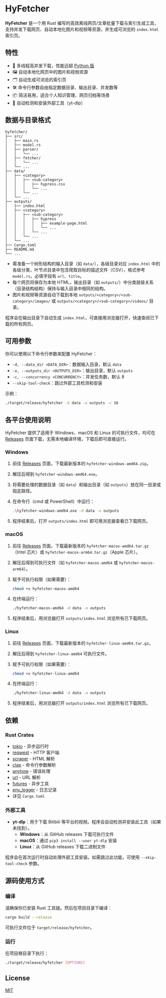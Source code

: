 # HyFetcher

**HyFetcher** 是一个用 Rust 编写的高效离线网页/文章批量下载与索引生成工具，支持并发下载网页、自动本地化图片和视频等资源，并生成可浏览的 `index.html` 索引页。

## 特性

- 🚀 多线程高并发下载，性能远超 [Python 版](https://github.com/hyperplasma/hyplusite-exporter)
- 🖼️ 自动本地化网页中的图片和视频资源
- 🗂️ 自动生成可浏览的索引页
- 🛠️ 命令行参数自由指定数据目录、输出目录、并发数等
- 📦 简洁易用，适合个人知识管理、网页归档等场景
- 🔧 自动检测和安装外部工具（yt-dlp）

## 数据与目录格式

```
hyfetcher/
├── src/
│   ├── main.rs
│   ├── model.rs
│   ├── parser/
│   │   └── ...
│   ├── fetcher/
│   │   └── ...
│   └── ...
├── data/
│   ├── <category>
│   │   ├── <sub-category>
│   │   │   ├── hypress.csv
│   │   │   └── ...
│   │   └── ...
│   └── ...
├── outputs/
│   ├── index.html
│   ├── <category>
│   │   ├── <sub-category>
│   │   │   ├── hypress
│   │   │   │   ├── example-page.html
│   │   │   │   └── ...
│   │   │   └── ...
│   │   └── ...
│   └── ...
├── Cargo.toml
├── README.md
└── ...
```

- 需准备一个树形结构的输入目录（如 `data/`），各级目录对应 `index.html` 中的各级分类，叶节点目录中包含爬取目标的描述文件（CSV），格式参考  `model.rs`，必填字段有 `url`、`title`。
- 每个网页将保存为本地 HTML，输出目录（如 `outputs/`）中分类层级关系（目录结构结构）保持与输入目录中相同的结构。
- 图片和视频等资源自动下载到本地 `outputs/<category>/<sub-category>/images/` 或 `outputs/<category>/<sub-category>/videos/` 目录。

程序会在输出目录下自动生成 `index.html`，可直接用浏览器打开，快速查阅已下载的所有网页。

## 可用参数

你可以使用以下命令行参数来配置 HyFetcher：

- `-d, --data_dir <DATA_DIR>`：数据输入目录，默认 `data`
- `-o, --outputs_dir <OUTPUTS_DIR>`：输出目录，默认 `outputs`
- `-c, --concurrency <CONCURRENCY>`：并发任务数，默认 8
- `--skip-tool-check`：跳过外部工具检测和安装

示例：

```sh
./target/release/hyfetcher -d data -o outputs -c 16
```

## 各平台使用说明

HyFetcher 提供了适用于 Windows、macOS 和 Linux 的可执行文件，均可在 [Releases](https://github.com/hyperplasma/hyfetcher/releases) 页面下载，无需本地编译环境，下载后即可直接运行。

### Windows

1. 前往 [Releases](https://github.com/hyperplasma/hyfetcher/releases) 页面，下载最新版本的 `hyfetcher-windows-amd64.zip`。
2. 解压后得到 `hyfetcher-windows-amd64.exe`。
3. 将需要处理的数据目录（如 `data`）和输出目录（如 `outputs`）放在同一目录或指定路径。
4. 在命令行（cmd 或 PowerShell）中运行：

   ```sh
   .\hyfetcher-windows-amd64.exe -d data -o outputs
   ```
5. 程序结束后，打开 `outputs/index.html` 即可用浏览器查看已下载网页。

### macOS

1. 前往 [Releases](https://github.com/hyperplasma/hyfetcher/releases) 页面，下载最新版本的 `hyfetcher-macos-amd64.tar.gz`（Intel 芯片）或 `hyfetcher-macos-arm64.tar.gz`（Apple 芯片）。
2. 解压后得到可执行文件（如 `hyfetcher-macos-amd64` 或 `hyfetcher-macos-arm64`）。
3. 赋予可执行权限（如果需要）：

   ```sh
   chmod +x hyfetcher-macos-amd64
   ```
4. 在终端运行：

   ```sh
   ./hyfetcher-macos-amd64 -d data -o outputs
   ```
5. 程序结束后，用浏览器打开 `outputs/index.html` 浏览所有已下载网页。

### Linux

1. 前往 [Releases](https://github.com/hyperplasma/hyfetcher/releases) 页面，下载最新版本的 `hyfetcher-linux-amd64.tar.gz`。
2. 解压后得到 `hyfetcher-linux-amd64` 可执行文件。
3. 赋予可执行权限（如果需要）：

   ```sh
   chmod +x hyfetcher-linux-amd64
   ```
4. 在终端运行：

   ```sh
   ./hyfetcher-linux-amd64 -d data -o outputs
   ```
5. 程序结束后，用浏览器打开 `outputs/index.html` 浏览所有已下载网页。

## 依赖

### Rust Crates
- [tokio](https://crates.io/crates/tokio) - 异步运行时
- [reqwest](https://crates.io/crates/reqwest) - HTTP 客户端
- [scraper](https://crates.io/crates/scraper) - HTML 解析
- [clap](https://crates.io/crates/clap) - 命令行参数解析
- [anyhow](https://crates.io/crates/anyhow) - 错误处理
- [url](https://crates.io/crates/url) - URL 解析
- [futures](https://crates.io/crates/futures) - 异步工具
- [env_logger](https://crates.io/crates/env_logger) - 日志记录
- 详见 `Cargo.toml`

### 外部工具
- **yt-dlp**：用于下载 Bilibili 等平台的视频。程序会自动检测并安装此工具（如果未找到）。
  - **Windows**：从 GitHub releases 下载可执行文件
  - **macOS**：通过 `pip3 install --user yt-dlp` 安装
  - **Linux**：从 GitHub releases 下载二进制文件

程序会在首次运行时自动处理外部工具安装。如需跳过此功能，可使用 `--skip-tool-check` 参数。

## 源码使用方式

### 编译

请确保你已安装 Rust 工具链。然后在项目目录下编译：

```sh
cargo build --release
```

可执行文件位于 `target/release/hyfetcher`。

### 运行

在项目根目录下执行：

```sh
./target/release/hyfetcher [OPTIONS]
```

## License

[MIT](LICENSE)
